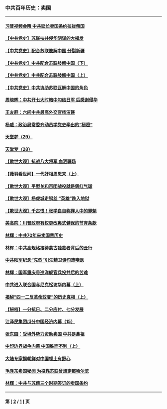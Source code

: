 ### 中共百年历史：卖国
---
#### [习普视频会晤 中共延长卖国条约拉拢俄国](../../pages/nf1176117/n13060971.md?09120430) 
#### [【中共党史】苏联扶共侵华阴谋的大揭发](../../pages/nf1176117/n13056050.md?09120430) 
#### [【中共党史】配合苏联肢解中国 分裂新疆](../../pages/nf1176117/n13040700.md?09120430) 
#### [【中共党史】中共配合苏联肢解中国（下）](../../pages/nf1176117/n13035660.md?09120430) 
#### [【中共党史】中共配合苏联肢解中国（上）](../../pages/nf1176117/n13030262.md?09120430) 
#### [【中共党史】中共协助苏联瓦解中国的角色](../../pages/nf1176117/n13018109.md?09120430) 
#### [周晓辉：中共开七大时暗中勾结日军 后感谢侵华](../../pages/nf1176117/n12921960.md?09120430) 
#### [王友群：六问中共最高外交官杨洁篪](../../pages/nf1176117/n12836495.md?09120430) 
#### [杨威：政治局常委齐动员学党史牵出的“秘密”](../../pages/nf1176117/n12764642.md?09120430) 
#### [天堂梦（29）](../../pages/nf1176117/n12408465.md?09120430) 
#### [天堂梦（28）](../../pages/nf1176117/n12408309.md?09120430) 
#### [【欺世大观】抗战八大将军 血洒疆场](../../pages/nf1176117/n12357044.md?09120430) 
#### [【薇羽看世间】一代奸相周恩来（上）](../../pages/nf1176117/n12401109.md?09120430) 
#### [【欺世大观】平型关和百团战役就是俩红气球](../../pages/nf1176117/n12359157.md?09120430) 
#### [【欺世大观】杨虎城走钢丝 “英雄”跌入地狱](../../pages/nf1176117/n12358840.md?09120430) 
#### [【欺世大观】千古恨！张学良自称罪人中的罪魁](../../pages/nf1176117/n12358629.md?09120430) 
#### [美高院：川普政府有权更改奥式健保的节育条款](../../pages/nf1176117/n12242171.md?09120430) 
#### [林辉：中共70年来卖国黑历史](../../pages/nf1176117/n11552181.md?09120430) 
#### [林辉：中共高规格接待蒙古独裁者背后的丑行](../../pages/nf1176117/n11225005.md?09120430) 
#### [中共陆军纪念“先烈”引汪精卫诗句遭嘲讽](../../pages/nf1176117/n11153345.md?09120430) 
#### [林辉：国军重庆号巡洋舰官兵投共后的苦难](../../pages/nf1176117/n10997801.md?09120430) 
#### [中共进入联合国与尼克松访华内幕（上）](../../pages/nf1176117/n10138788.md?09120430) 
#### [揭秘“四一二反革命政变”的历史真相（上）](../../pages/nf1176117/n9996650.md?09120430) 
#### [【秘档】一分抗日、二分应付、七分发展](../../pages/nf1176117/n9331484.md?09120430) 
#### [江泽民集团瓜分中国经济内幕（15）](../../pages/nf1176117/n9268584.md?09120430) 
#### [张东园：受境外势力资助卖国 中共是鼻祖](../../pages/nf1176117/n9272480.md?09120430) 
#### [中印边界战争内幕 中国胜而不利（上）](../../pages/nf1176117/n9252458.md?09120430) 
#### [大陆专家揭朝鲜对中国领土有野心](../../pages/nf1176117/n9074056.md?09120430) 
#### [毛泽东卖国秘闻 为投靠苏联曾想定都哈尔滨](../../pages/nf1176117/n9058631.md?09120430) 
#### [林辉：中共与苏俄三个时期签订的卖国条约](../../pages/nf1176117/n9036062.md?09120430) 

---
#### 第 [ [2](./2.md?09120430) / [1](./1.md?09120430) ] 页
